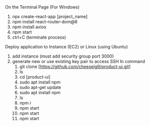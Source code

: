 On the Terminal Page (For Windows)
1. npx create-react-app [project_name]
2. npm install react-router-dom@6
3. npm install axios
4. npm start
5. ctrl+C (terminate process)

Deploy application to Instance (EC2) or Linux (using Ubuntu)
1. add instance (must add security group port 3000)
2. generate new or use existing key pair to access SSH
In command
    1.  git clone [https://github.com/cheeseig9/product-ui.git]
    2.  ls
    3.  cd [product-ui]
    4.  sudo apt install npm
    5.  sudo apt-get update
    6.  sudo apt install npm
    7.  ls
    8.  npm i
    9.  npm start
    10.  npm start
    11.  npm start

